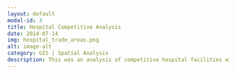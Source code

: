 ```yaml
---
layout: default
modal-id: 3
title: Hospital Competitive Analysis
date: 2014-07-14
img: hospital_trade_areas.png
alt: image-alt
category: GIS | Spatial Analysis
description: This was an analysis of competitive hospital facilities within 15 miles of the client's locations. KPIs for competitors were compared on a localized basis to understand whether the client hospitals were performing at or above the level or similar facilities in their individual trade areas. The analysis can be used for hospital portfolio management for systems with national locations.
---
```

